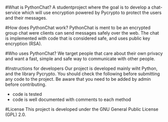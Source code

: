 
#What is PythonChat?
A studentproject where the goal is to develop a chat-service which will use encryption powered by Pycrypto to protect the users and their messages. 


#How does PythonChat work?
PythonChat is ment to be an encrypted group chat were clients can send messages safely over the web. The chat is implemented with code that is considered safe, and uses public key encryption (RSA). 


#Who uses PythonChat?
We target people that care about their own privacy and want a fast, simple and safe way to communicate with other people. 


#Instructions for developers
Our project is developed mainly wiht Python, and the library Pycrypto. You should check the following before submitting any code to the project. Be aware that you need to be added by admin before contributing. 

* code is tested 
* code is well documented with comments to each method


#License
This project is developed under the GNU General Public License (GPL) 2.0. 

